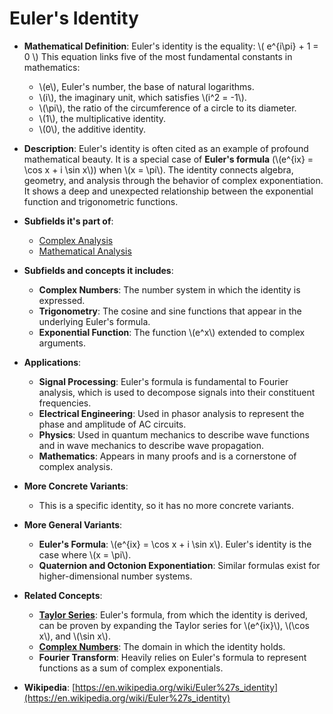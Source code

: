 # Euler's Identity

- **Mathematical Definition**: Euler's identity is the equality:
  \\( e^{i\pi} + 1 = 0 \\)
  This equation links five of the most fundamental constants in mathematics:
    - \\(e\\), Euler's number, the base of natural logarithms.
    - \\(i\\), the imaginary unit, which satisfies \\(i^2 = -1\\).
    - \\(\pi\\), the ratio of the circumference of a circle to its diameter.
    - \\(1\\), the multiplicative identity.
    - \\(0\\), the additive identity.

- **Description**: Euler's identity is often cited as an example of profound mathematical beauty. It is a special case of **Euler's formula** (\\(e^{ix} = \cos x + i \sin x\\)) when \\(x = \pi\\). The identity connects algebra, geometry, and analysis through the behavior of complex exponentiation. It shows a deep and unexpected relationship between the exponential function and trigonometric functions.

- **Subfields it's part of**:
    - [Complex Analysis](https://en.wikipedia.org/wiki/Complex_analysis)
    - [Mathematical Analysis](https://en.wikipedia.org/wiki/Mathematical_analysis)

- **Subfields and concepts it includes**:
    - **Complex Numbers**: The number system in which the identity is expressed.
    - **Trigonometry**: The cosine and sine functions that appear in the underlying Euler's formula.
    - **Exponential Function**: The function \\(e^x\\) extended to complex arguments.

- **Applications**:
    - **Signal Processing**: Euler's formula is fundamental to Fourier analysis, which is used to decompose signals into their constituent frequencies.
    - **Electrical Engineering**: Used in phasor analysis to represent the phase and amplitude of AC circuits.
    - **Physics**: Used in quantum mechanics to describe wave functions and in wave mechanics to describe wave propagation.
    - **Mathematics**: Appears in many proofs and is a cornerstone of complex analysis.

- **More Concrete Variants**:
    - This is a specific identity, so it has no more concrete variants.

- **More General Variants**:
    - **Euler's Formula**: \\(e^{ix} = \cos x + i \sin x\\). Euler's identity is the case where \\(x = \pi\\).
    - **Quaternion and Octonion Exponentiation**: Similar formulas exist for higher-dimensional number systems.

- **Related Concepts**:
    - **[Taylor Series](./taylor_series.md)**: Euler's formula, from which the identity is derived, can be proven by expanding the Taylor series for \\(e^{ix}\\), \\(\cos x\\), and \\(\sin x\\).
    - **[Complex Numbers](../algebra/complex_numbers.md)**: The domain in which the identity holds.
    - **Fourier Transform**: Heavily relies on Euler's formula to represent functions as a sum of complex exponentials.

- **Wikipedia**: [https://en.wikipedia.org/wiki/Euler%27s_identity](https://en.wikipedia.org/wiki/Euler%27s_identity)
